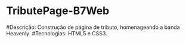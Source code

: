# TributePage-B7Web
#Descrição: Construção de página de tributo, homenageando a banda Heavenly.
#Tecnologias: HTML5 e CSS3.
